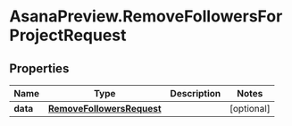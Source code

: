 # AsanaPreview.RemoveFollowersForProjectRequest

## Properties

Name | Type | Description | Notes
------------ | ------------- | ------------- | -------------
**data** | [**RemoveFollowersRequest**](RemoveFollowersRequest.md) |  | [optional] 


